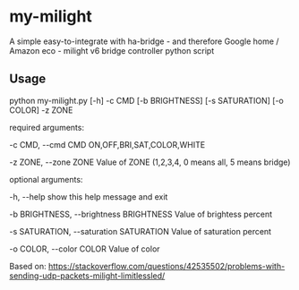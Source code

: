 # my-milight

A simple easy-to-integrate with ha-bridge - and therefore Google home / Amazon
eco - milight v6 bridge controller python script

<h2>Usage</h2>

python my-milight.py [-h] -c CMD [-b BRIGHTNESS] [-s SATURATION] [-o COLOR] -z ZONE

required arguments:

-c CMD, --cmd CMD     ON,OFF,BRI,SAT,COLOR,WHITE

-z ZONE, --zone ZONE Value of ZONE (1,2,3,4, 0 means all, 5 means bridge)

optional arguments:

  -h, --help            show this help message and exit
  
  -b BRIGHTNESS, --brightness BRIGHTNESS Value of brightess percent
  
  -s SATURATION, --saturation SATURATION Value of saturation percent
  
  -o COLOR, --color COLOR Value of color
  
Based on: https://stackoverflow.com/questions/42535502/problems-with-sending-udp-packets-milight-limitlessled/  

